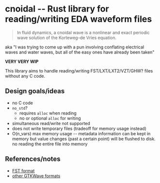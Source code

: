 # cnoidal -- Rust library for reading/writing EDA waveform files

> In fluid dynamics, a cnoidal wave is a nonlinear and exact periodic wave solution of the Korteweg–de Vries equation.

aka "I was trying to come up with a pun involving conflating electrical waves and water waves, but all of the easy ones have already been taken"

**VERY VERY WIP**

This library aims to handle reading/writing FST/LXT/LXT2/VZT/GHW? files without any C code.

## Design goals/ideas

* no C code
* `no_std`?
    * requires `alloc` when reading
    * no or optional `alloc` for writing
* simultaneous read/write not supported
* does not write temporary files (tradeoff for memory usage instead)
* O(n_vars) max memory usage -- metadata information can be kept in memory but value changes (past a certain point) will be flushed to disk. no reading the entire file into memory

## References/notes

* [FST format](https://blog.timhutt.co.uk/fst_spec/)
* [other GTKWave formats](format_notes.md)
